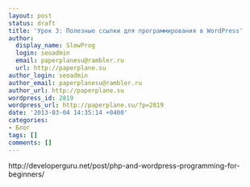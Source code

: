 ```yaml
---
layout: post
status: draft
title: 'Урок 3: Полезные ссылки для программирования в WordPress'
author:
  display_name: SlowProg
  login: seoadmin
  email: paperplanesu@rambler.ru
  url: http://paperplane.su
author_login: seoadmin
author_email: paperplanesu@rambler.ru
author_url: http://paperplane.su
wordpress_id: 2819
wordpress_url: http://paperplane.su/?p=2819
date: '2013-03-04 14:35:14 +0400'
categories:
- Блог
tags: []
comments: []
---
```

<p>http:&#47;&#47;developerguru.net&#47;post&#47;php-and-wordpress-programming-for-beginners&#47;</p>
